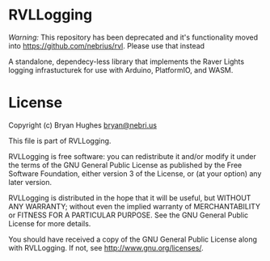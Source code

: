 # RVLLogging

_Warning:_ This repository has been deprecated and it's functionality moved into https://github.com/nebrius/rvl. Please use that instead

A standalone, dependecy-less library that implements the Raver Lights logging infrastucturek for use with Arduino, PlatformIO, and WASM.

# License

Copyright (c) Bryan Hughes <bryan@nebri.us>

This file is part of RVLLogging.

RVLLogging is free software: you can redistribute it and/or modify
it under the terms of the GNU General Public License as published by
the Free Software Foundation, either version 3 of the License, or
(at your option) any later version.

RVLLogging is distributed in the hope that it will be useful,
but WITHOUT ANY WARRANTY; without even the implied warranty of
MERCHANTABILITY or FITNESS FOR A PARTICULAR PURPOSE.  See the
GNU General Public License for more details.

You should have received a copy of the GNU General Public License
along with RVLLogging.  If not, see <http://www.gnu.org/licenses/>.
